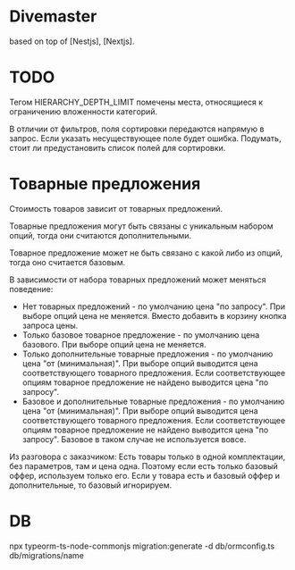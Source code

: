# Divemaster

based on top of [Nestjs], [Nextjs].

# TODO

Тегом HIERARCHY_DEPTH_LIMIT помечены места, относящиеся к ограничению вложенности категорий.

В отличии от фильтров, поля сортировки передаются напрямую в запрос. Если указать несуществующее поле будет ошибка. Подумать, стоит ли предустановить список полей для сортировки.

# Товарные предложения

Стоимость товаров зависит от товарных предложений.

Товарные предложения могут быть связаны с уникальным набором опций, тогда они считаются дополнительными.

Товарное предложение может не быть связано с какой либо из опций, тогда оно считается базовым.

В зависимости от набора товарных предложений может меняться поведение:

- Нет товарных предложений - по умолчанию цена "по запросу". При выборе опций цена не меняется. Вместо добавить в корзину кнопка запроса цены.
- Только базовое товарное предложение - по умолчанию цена базового. При выборе опций цена не меняется.
- Только дополнительные товарные предложения - по умолчанию цена "от (минимальная)". При выборе опций выводится цена соответствующего товарного предложения. Если соответствующее опциям товарное предложение не найдено выводится цена "по запросу".
- Базовое и дополнительные товарные предложения - по умолчанию цена "от (минимальная)". При выборе опций выводится цена соответствующего товарного предложения. Если соответствующее опциям товарное предложение не найдено выводится цена "по запросу". Базовое в таком случае не используется вовсе.

Из разговора с заказчиком:
Есть товары только в одной комплектации, без параметров, там и цена одна.
Поэтому если есть только базовый оффер, используем только его.
Если у товара есть и базовый оффер и дополнительные, то базовый игнорируем.

# DB
npx typeorm-ts-node-commonjs migration:generate -d db/ormconfig.ts db/migrations/name
